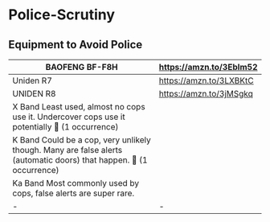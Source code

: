 # Police-Scrutiny

## Equipment to Avoid Police
| BAOFENG BF-F8H | https://amzn.to/3EbIm52 |
|-|-|
| Uniden R7 | https://amzn.to/3LXBKtC |
| UNIDEN R8 | https://amzn.to/3jMSgkq |
| X Band    Least used, almost no cops use it. Undercover cops use it potentially 👮 (1 occurrence) |
| K Band    Could be a cop, very unlikely though. Many are false alerts (automatic doors) that happen. 👮 (1 occurrence) |
| Ka Band    Most commonly used by cops, false alerts are super rare. |
|-|-|
